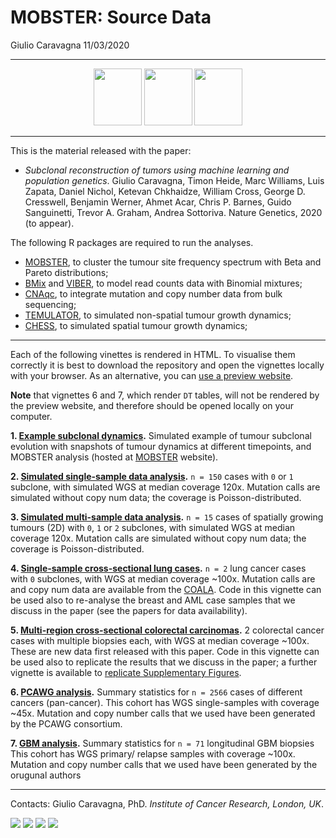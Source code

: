 MOBSTER: Source Data
================
Giulio Caravagna
11/03/2020

-----

<center>

<a href="https://caravagn.github.io/mobster"><img src="https://caravagn.github.io/mobster/reference/figures/logo.png" width=77px height=91px></img></a>
<a href="https://caravagn.github.io/VIBER"><img src="https://caravagn.github.io/VIBER/reference/figures/logo.png" width=77px height=91px></img></a>
<a href="https://caravagn.github.io/CNAqc"><img src="https://caravagn.github.io/CNAqc/reference/figures/logo.png" width=77px height=91px></img></a>

</center>

-----

This is the material released with the paper:

  - *Subclonal reconstruction of tumors using machine learning and
    population genetics*. Giulio Caravagna, Timon Heide, Marc Williams,
    Luis Zapata, Daniel Nichol, Ketevan Chkhaidze, William Cross, George
    D. Cresswell, Benjamin Werner, Ahmet Acar, Chris P. Barnes, Guido
    Sanguinetti, Trevor A. Graham, Andrea Sottoriva. Nature Genetics,
    2020 (to appear).

The following R packages are required to run the analyses.

  - [MOBSTER](https://caravagn.github.io/mobster), to cluster the tumour
    site frequency spectrum with Beta and Pareto distributions;
  - [BMix](https://caravagn.github.io/BMix) and
    [VIBER](https://caravagn.github.io/VIBER), to model read counts data
    with Binomial mixtures;
  - [CNAqc](https://caravagn.github.io/CNAqc), to integrate mutation and
    copy number data from bulk sequencing;
  - [TEMULATOR](https://t-heide.github.io/TEMULATOR/), to simulated
    non-spatial tumour growth dynamics;
  - [CHESS](https://github.com/sottorivalab/CHESS.cpp), to simulated
    spatial tumour growth dynamics;

-----

Each of the following vinettes is rendered in HTML. To visualise them
correctly it is best to download the repository and open the vignettes
locally with your browser. As an alternative, you can [use a preview
website](https://htmlpreview.github.io/).

**Note** that vignettes 6 and 7, which render `DT` tables, will not be
rendered by the preview website, and therefore should be opened locally
on your computer.

**1. [Example subclonal
dynamics](https://caravagn.github.io/mobster/articles/Example_tumour_simulation.html).**
Simulated example of tumour subclonal evolution with snapshots of tumour
dynamics at different timepoints, and MOBSTER analysis (hosted at
[MOBSTER](https://caravagn.github.io/mobster) website).

**2. [Simulated single-sample data
analysis](http://htmlpreview.github.io/?https://github.com/caravagn/mobster_supp_data/blob/master/Tumor_sim_nospace/Simulated_onesample.html).**
`n = 150` cases with `0` or `1` subclone, with simulated WGS at median
coverage 120x. Mutation calls are simulated without copy num data; the
coverage is Poisson-distributed.

**3. [Simulated multi-sample data
analysis](http://htmlpreview.github.io/?https://github.com/caravagn/mobster_supp_data/blob/master/Tumor_sim_space/Simulated_multisample.html).**
`n = 15` cases of spatially growing tumours (2D) with `0`, `1` or `2`
subclones, with simulated WGS at median coverage 120x. Mutation calls
are simulated without copy num data; the coverage is
Poisson-distributed.

**4. [Single-sample cross-sectional lung
cases](http://htmlpreview.github.io/?https://github.com/caravagn/mobster_supp_data/blob/master/Lungs/Real_data_lungs.html).**
`n = 2` lung cancer cases with `0` subclones, with WGS at median
coverage ~100x. Mutation calls are and copy num data are available from
the [COALA](http://genome.kaist.ac.kr/). Code in this vignette can be
used also to re-analyse the breast and AML case samples that we discuss
in the paper (see the papers for data availability).

**5. [Multi-region cross-sectional colorectal
carcinomas](http://htmlpreview.github.io/?https://github.com/caravagn/mobster_supp_data/blob/master/CRC/CRC_vignette.html).**
2 colorectal cancer cases with multiple biopsies each, with WGS at
median coverage ~100x. These are new data first released with this
paper. Code in this vignette can be used also to replicate the results
that we discuss in the paper; a further vignette is available to
[replicate Supplementary
Figures](http://htmlpreview.github.io/?https://github.com/caravagn/mobster_supp_data/blob/master/CRC/CRC_vignette_SM.html).

**6. [PCAWG
analysis](http://htmlpreview.github.io/?https://github.com/caravagn/mobster_supp_data/blob/master/PCAWG/PCAWG_analysis_table.html).**
Summary statistics for `n = 2566` cases of different cancers
(pan-cancer). This cohort has WGS single-samples with coverage ~45x.
Mutation and copy number calls that we used have been generated by the
PCAWG consortium.

**7. [GBM
analysis](http://htmlpreview.github.io/?https://github.com/caravagn/mobster_supp_data/blob/master/GBM/GBM_analysis_table.html).**
Summary statistics for `n = 71` longitudinal GBM biopsies This cohort
has WGS primary/ relapse samples with coverage ~100x. Mutation and copy
number calls that we used have been generated by the orugunal authors

-----

Contacts: Giulio Caravagna, PhD. *Institute of Cancer Research, London,
UK*.

[![](https://img.shields.io/badge/Email-gcaravagn@gmail.com-informational.svg?style=social)](mailto:gcaravagn@gmail.com)
[![](https://img.shields.io/badge/caravagn-informational.svg?style=social&logo=GitHub)](https://github.com/caravagn)
[![](https://img.shields.io/badge/@gcaravagna-informational.svg?style=social&logo=Twitter)](https://twitter.com/gcaravagna)
[![](https://img.shields.io/badge/Homepage-informational.svg?style=social&logo=Google)](https://sites.google.com/site/giuliocaravagna/)
